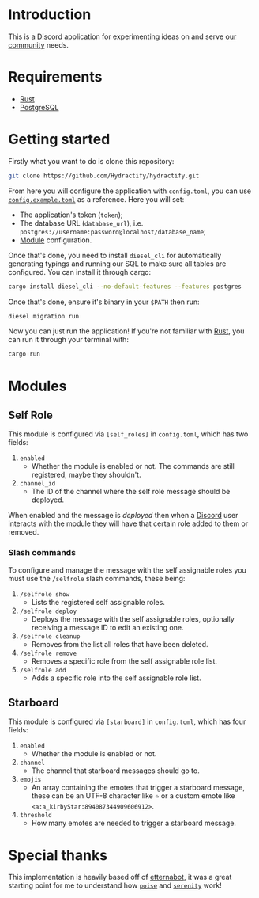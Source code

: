 # Introduction

This is a [Discord] application for experimenting ideas on and serve [our community](https://discord.com/invite/uBdXdE9) needs.

# Requirements

* [Rust]
* [PostgreSQL]

# Getting started

Firstly what you want to do is clone this repository: 
```sh
git clone https://github.com/Hydractify/hydractify.git
```

From here you will configure the application with `config.toml`, you can use [`config.example.toml`](./config.example.toml) as a reference. Here you will set:

* The application's token (`token`);
* The database URL (`database_url`), i.e. `postgres://username:password@localhost/database_name`;
* [Module](#Modules) configuration.

Once that's done, you need to install `diesel_cli` for automatically generating typings and running our SQL to make sure all tables are configured. You can install it through cargo:
```sh
cargo install diesel_cli --no-default-features --features postgres
```
Once that's done, ensure it's binary in your `$PATH` then run:
```sh
diesel migration run
```

Now you can just run the application! If you're not familiar with [Rust], you can run it through your terminal with:
```sh
cargo run
```

# Modules

## Self Role

This module is configured via `[self_roles]` in `config.toml`, which has two fields:

1. `enabled`
   - Whether the module is enabled or not. The commands are still registered, maybe they shouldn't.
2. `channel_id`
   - The ID of the channel where the self role message should be deployed.

When enabled and the message is _deployed_ then when a [Discord] user interacts with the module they will have that certain role added to them or removed.

### Slash commands

To configure and manage the message with the self assignable roles you must use the `/selfrole` slash commands, these being:

1. `/selfrole show`
   - Lists the registered self assignable roles.
2. `/selfrole deploy`
   - Deploys the message with the self assignable roles, optionally receiving a message ID to edit an existing one.
3. `/selfrole cleanup`
   - Removes from the list all roles that have been deleted.
4. `/selfrole remove`
   - Removes a specific role from the self assignable role list.
5. `/selfrole add `
   - Adds a specific role into the self assignable role list.

## Starboard

This module is configured via `[starboard]` in `config.toml`, which has four fields:

1. `enabled`
   - Whether the module is enabled or not.
2. `channel`
   - The channel that starboard messages should go to.
3. `emojis`
   - An array containing the emotes that trigger a starboard message, these can be an UTF-8 character like `⭐` or a custom emote like `<a:a_kirbyStar:894087344909606912>`.
4. `threshold`
   - How many emotes are needed to trigger a starboard message.

# Special thanks

This implementation is heavily based off of [etternabot](https://github.com/kangalio/etternabot/), it was a great starting point for me to understand how [`poise`](https://github.com/serenity-rs/poise/) and [`serenity`](https://github.com/serenity-rs/serenity/) work!


[Discord]: https://discord.com/
[PostgreSQL]: https://www.postgresql.org/
[Rust]: https://www.rust-lang.org/

